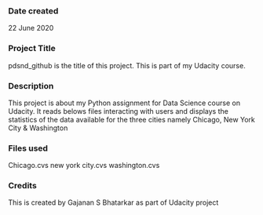 ### Date created
22 June 2020

### Project Title
pdsnd_github is the title of this project.  This is part of my Udacity course.

### Description
This project is about my Python assignment for Data Science course on Udacity.  It reads belows files interacting
with users and displays the statistics of the data available for the three cities namely
Chicago, New York City & Washington


### Files used
Chicago.cvs
new york city.cvs
washington.cvs

### Credits
This is created by Gajanan S Bhatarkar as part of Udacity project
